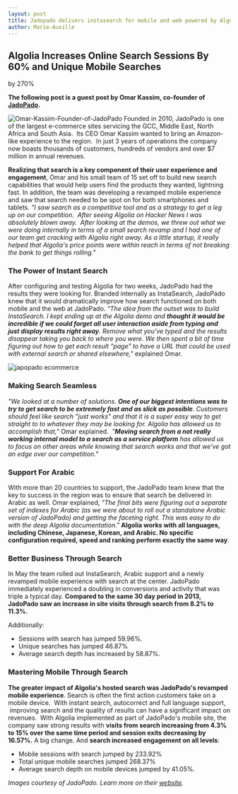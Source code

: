 ```yaml
---
layout: post
title: Jadopado delivers instasearch for mobile and web powered by Algolia
author: Marie-Auxille
---
```


## Algolia Increases Online Search Sessions By 60% and Unique Mobile Searches
by 270%

**The following post is a guest post by Omar Kassim, co-founder of [JadoPado][1].**

![Omar-Kassim-Founder-of-JadoPado][2] Founded in 2010, JadoPado is one of the largest e-commerce
sites servicing the GCC, Middle East, North Africa and South Asia.  Its CEO
Omar Kassim wanted to bring an Amazon-like experience to the region.  In just
3 years of operations the company now boasts thousands of customers, hundreds
of vendors and over $7 million in annual revenues.

**Realizing that search is a key component of their user experience and engagement**, Omar and his small team of 15 set off to build new search capabilities that would help users find the products they wanted, lightning fast. In addition, the team was developing a revamped mobile experience and saw that search needed to be spot on for both smartphones and tablets. _"I saw search as a competitive tool and as a strategy to get a leg up on our competition.  After seeing Algolia on Hacker News I was absolutely blown away.  After looking at the demos, we threw out what we were doing internally in terms of a small search revamp and I had one of our team get cracking with Algolia right away. As a little startup, it really helped that Algolia's price points were within reach in terms of not breaking the bank to get things rolling."_

### The Power of Instant Search

After configuring and testing Algolia for two weeks, JadoPado had the results
they were looking for. Branded internally as InstaSearch, JadoPado knew that
it would dramatically improve how search functioned on both mobile and the web
at JadoPado. _"The idea from the outset was to build InstaSearch. I kept
ending up at the Algolia demo and **thought it would be incredible if we could
forget all user interaction aside from typing and just display results right
away**. Remove what you've typed and the results disappear taking you back to
where you were. We then spent a bit of time figuring out how to get each
result "page" to have a URL that could be used with external search or shared
elsewhere,"_ explained Omar.

![japopado ecommerce][3]

### Making Search Seamless

_"We looked at a number of solutions. **One of our biggest intentions was to
try to get search to be extremely fast and as slick as possible**. Customers
should feel like search "just works" and that it is a super easy way to get
straight to to whatever they may be looking for. Algolia has allowed us to
accomplish that,"_ Omar explained.  _"**Moving search from a not really
working internal model to a search as a service platform** has allowed us to
focus on other areas while knowing that search works and that we've got an
edge over our competition."_

### Support For Arabic

With more than 20 countries to support, the JadoPado team knew that the key to
success in the region was to ensure that search be delivered in Arabic as
well. Omar explained, _"The final bits were figuring out a separate set of
indexes for Arabic (as we were about to roll out a standalone Arabic version
of JadoPado) and getting the faceting right. This was easy to do with the deep
Algolia documentation."_ **Algolia works with all languages, including
Chinese, Japanese, Korean, and Arabic. No specific configuration required,
speed and ranking perform exactly the same way**.

### Better Business Through Search

In May the team rolled out InstaSearch, Arabic support and a newly revamped
mobile experience with search at the center. JadoPado immediately experienced
a doubling in conversions and activity that was triple a typical day.
**Compared to the same 30 day period in 2013, JadoPado saw an increase in site
visits through search from 8.2% to 11.3%.**

Additionally:

  * Sessions with search has jumped 59.96%.
  * Unique searches has jumped 46.87%
  * Average search depth has increased by 58.87%.

### Mastering Mobile Through Search

**The greater impact of Algolia's hosted search was JadoPado's revamped mobile experience**. Search is often the first action customers take on a mobile device.  With instant search, autocorrect and full language support,  improving search and the quality of results can have a significant impact on revenues.  With Algolia implemented as part of JadoPado's mobile site, the company saw strong results with **visits from search increasing from 4.3% to 15% over the same time period and session exits decreasing by 16.57%.** A big change. And **search increased engagement on all levels**:

  * Mobile sessions with search jumped by 233.92%
  * Total unique mobile searches jumped 268.37%
  * Average search depth on mobile devices jumped by 41.05%.

_Images courtesy of JadoPado. Learn more on their
[website][4]._


[1]: https://jadopado.com/
[2]: /algoliasearch-jekyll-hyde/assets/Omar-Kassim-Founder-of-JadoPado-Image-2-1.jpg
[3]: /algoliasearch-jekyll-hyde/assets/jadopado.gif
[4]: https://jadopado.com/
